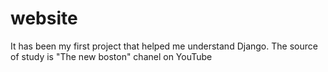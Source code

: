 # website
It has been my first project that helped me understand Django. The source of study is "The new boston" chanel on YouTube
